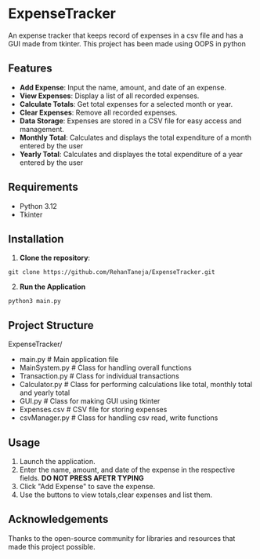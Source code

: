 # ExpenseTracker
An expense tracker that keeps record of expenses in a csv file and has a GUI made from tkinter. This project has been made using OOPS in python
## Features
* **Add Expense**: Input the name, amount, and date of an expense.
* **View Expenses**: Display a list of all recorded expenses.
* **Calculate Totals**: Get total expenses for a selected month or year.
* **Clear Expenses**: Remove all recorded expenses.
* **Data Storage**: Expenses are stored in a CSV file for easy access and management.
* **Monthly Total**: Calculates and displays the total expenditure of a month entered by the user
* **Yearly Total**: Calculates and displayes the total expenditure of a year entered by the user
## Requirements
* Python 3.12
* Tkinter
## Installation
1. **Clone the repository**:
```
git clone https://github.com/RehanTaneja/ExpenseTracker.git
```
2. **Run the Application**
```
python3 main.py
```
## Project Structure
ExpenseTracker/
* main.py          # Main application file
* MainSystem.py    # Class for handling overall functions
* Transaction.py   # Class for individual transactions
* Calculator.py    # Class for performing calculations like total, monthly total and yearly total
* GUI.py           # Class for making GUI using tkinter
* Expenses.csv     # CSV file for storing expenses
* csvManager.py    # Class for handling csv read, write functions
## Usage
1. Launch the application.
2. Enter the name, amount, and date of the expense in the respective fields. **DO NOT PRESS <ENTER> AFETR TYPING**
3. Click "Add Expense" to save the expense.
4. Use the buttons to view totals,clear expenses and list them.
## Acknowledgements
Thanks to the open-source community for libraries and resources that made this project possible.

